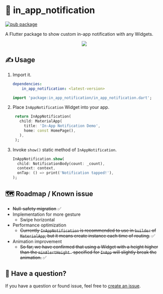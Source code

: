 # 💬 in_app_notification
[![pub package](https://img.shields.io/pub/v/in_app_notification.svg)](https://pub.dev/packages/in_app_notification)

A Flutter package to show custom in-app notification with any Widgets.

<p align="center">
<image src="https://raw.githubusercontent.com/wiki/cb-cloud/flutter_in_app_notification/assets/doc/top.gif"/>
</p>

## ✍️ Usage

1. Import it.
    ```yaml
    dependencies:
        in_app_notification: <latest-version>
    ```

    ```dart
    import 'package:in_app_notification/in_app_notification.dart';
    ```
2. Place `InAppNotification` Widget into your app.

   ```dart
    return InAppNotification(
      child: MaterialApp(
        title: 'In-App Notification Demo',
        home: const HomePage(),
      ),
    );
   ```

3. Invoke `show()` static method of `InAppNotification`.
   
   ```dart
   InAppNotification.show(
     child: NotificationBody(count: _count),
     context: context,
     onTap: () => print('Notification tapped!'),
   );
   ```

## 🗺 Roadmap / Known issue
- ~~Null-safety migration~~ ✅
- Implementation for more gesture
  - Swipe horizontal
- Performance optimization
  - ~~Currently `InAppNotification` is recommended to use in `builder` of `MaterialApp`, but it means create instance each time of routing.~~ ✅
- Animation improvement
  - ~~So far, we have confirmed that using a Widget with a height higher than the `minAlertHeight ` specified for `InApp` will slightly break the animation.~~ ✅

## 💭 Have a question?
If you have a question or found issue, feel free to [create an issue](https://github.com/cb-cloud/flutter_in_app_notification/issues/new).

